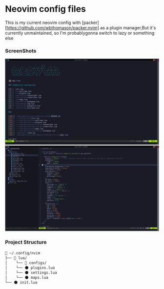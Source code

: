# Neovim config files
This is my current neovim config with [packer][https://github.com/wbthomason/packer.nvim] as a plugin manager,But it's currently unmaintained, so I'm probablygonna switch to lazy or something else

### ScreenShots
![Image Alt Text](https://github.com/Aliiiiii404/Neovim-config/blob/main/screenshots/neovim-alpha.png)
![Image Alt Text](https://github.com/Aliiiiii404/Neovim-config/blob/main/screenshots/neovim-screen.png)

### Project Structure
```plaintext
📂 ~/.config/nvim
├── 📂 lua/
│	 └── 📂 configs/
│    └── 🌑 plugins.lua   
│	 └── 🌑 settings.lua
│	 └── 🌑 maps.lua
└── 🌑 init.lua
```
